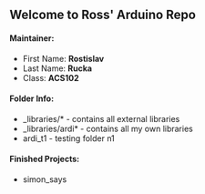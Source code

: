 ## Welcome to Ross' Arduino Repo

#### Maintainer:
- First Name: **Rostislav**
- Last Name: **Rucka**
- Class: **ACS102**


#### Folder Info:
- _libraries/* - contains all external libraries
- _libraries/ardi* - contains all my own libraries
- ardi_t1 - testing folder n1

#### Finished Projects:
- simon_says
